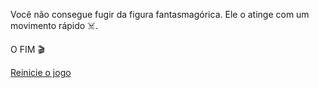 Você não consegue fugir da figura fantasmagórica. Ele o atinge com um movimento rápido ☠️.

O FIM 🎬

[Reinicie o jogo](../begin-journey.md)
